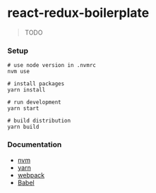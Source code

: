 # react-redux-boilerplate

> TODO

### Setup

```
# use node version in .nvmrc
nvm use

# install packages
yarn install

# run development
yarn start

# build distribution
yarn build
```

### Documentation

* [nvm](https://github.com/creationix/nvm)
* [yarn](https://yarnpkg.com/en)
* [webpack](https://webpack.js.org)
* [Babel](https://babeljs.io)
